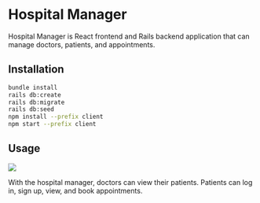 # Hospital Manager

Hospital Manager is React frontend and Rails backend application that can manage doctors, patients, and appointments.

## Installation


```bash
bundle install
rails db:create
rails db:migrate
rails db:seed
npm install --prefix client
npm start --prefix client
```

## Usage
![](https://github.com/Charmar-123/phase-4-final-project-hospital-managerblob/main/hospital-manager-gif.gif)

With the hospital manager, doctors can view their patients. Patients can log in, sign up, view, and book appointments.

